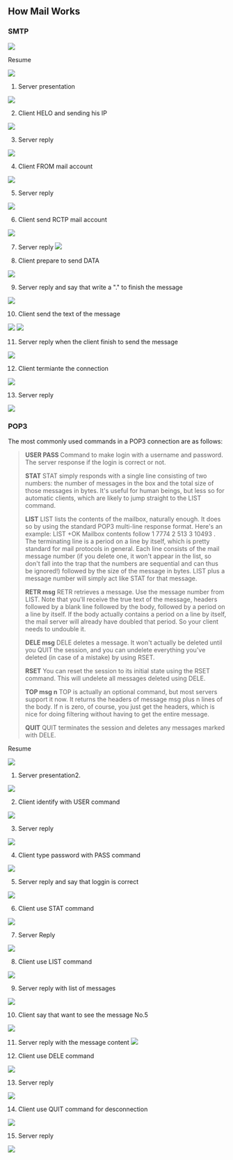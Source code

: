 ##  How Mail Works

### SMTP

![](../../assets/smtp-header.jpg)

Resume

![](../../assets/smtp-resume.png)

1) Server presentation

![](../../assets/smtp-1.png)

2) Client HELO and sending his IP

![](../../assets/smtp-2.png)

3) Server reply

![](../../assets/smtp-3.png)

4) Client FROM mail account

![](../../assets/smtp-4.png)

5) Server reply

![](../../assets/smtp-5.png)

6) Client send RCTP mail account

![](../../assets/smtp-6.png)

7) Server reply
![](../../assets/smtp-7.png)

8) Client prepare to send DATA

![](../../assets/smtp-8.png)

9) Server reply and say that write a "." to finish the message

![](../../assets/smtp-9.png)

10) Client send the text of the message

![](../../assets/smtp-10.png)
![](../../assets/smtp-11.png)

11) Server reply when the client finish to send the message

![](../../assets/smtp-12.png)

12) Client termiante the connection

![](../../assets/smtp-13.png)

13) Server reply

![](../../assets/smtp-14.png)

### POP3

The most commonly used commands in a POP3 connection are as follows:

> **USER <username>**
> **PASS <password>**
> Command to make login with a username and password. The server response if the login is correct or not.
>
> **STAT**
> STAT simply responds with a single line consisting of two numbers: the number of messages in the box and the total size of those messages in bytes. It's useful for human beings, but less so for automatic clients, which are likely to jump straight to the LIST command.
>
> **LIST**
> LIST lists the contents of the mailbox, naturally enough. It does so by using the standard POP3 multi-line response format. Here's an example:
>   LIST
>   +OK Mailbox contents follow
>   1 7774
>   2 513
>   3 10493
>   .
> The terminating line is a period on a line by itself, which is pretty standard for mail protocols in general. Each line consists of the mail message number (if you delete one, it won't appear in the list, so don't fall into the trap that the numbers are sequential and can thus be ignored!) followed by the size of the message in bytes.
> LIST plus a message number will simply act like STAT for that message.
>
> **RETR msg**
> RETR retrieves a message. Use the message number from LIST. Note that you'll receive the true text of the message, headers followed by a blank line followed by the body, followed by a period on a line by itself. If the body actually contains a period on a line by itself, the mail server will already have doubled that period. So your client needs to undouble it.
>
> **DELE msg**
> DELE deletes a message. It won't actually be deleted until you QUIT the session, and you can undelete everything you've deleted (in case of a mistake) by using RSET.
>
> **RSET**
> You can reset the session to its initial state using the RSET command. This will undelete all messages deleted using DELE.
>
> **TOP msg n**
> TOP is actually an optional command, but most servers support it now. It returns the headers of message msg plus n lines of the body. If n is zero, of course, you just get the headers, which is nice for doing filtering without having to get the entire message.
>
> **QUIT**
> QUIT terminates the session and deletes any messages marked with DELE.


Resume

![](../../assets/pop-resume.png)

1) Server presentation2.

![](../../assets/pop-1.png)

2) Client identify with USER command

![](../../assets/pop-2.png)

3) Server reply

![](../../assets/pop-3.png)

4) Client type password with PASS command

![](../../assets/pop-4.png)

5) Server reply and say that loggin is correct

![](../../assets/pop-5.png)

6) Client use STAT command

![](../../assets/pop-6.png)

7) Server Reply

![](../../assets/pop-7.png)

8) Client use LIST command

![](../../assets/pop-8.png)

9) Server reply with list of messages

![](../../assets/pop-9.png)

10) Client say that want to see the message No.5

![](../../assets/pop-10.png)

11) Server reply with the message content
![](../../assets/pop-11.png)

12) Client use DELE command

![](../../assets/pop-12.png)

13) Server reply

![](../../assets/pop-13.png)

14) Client use QUIT command for desconnection

![](../../assets/pop-14.png)

15) Server reply

![](../../assets/pop-15.png)
